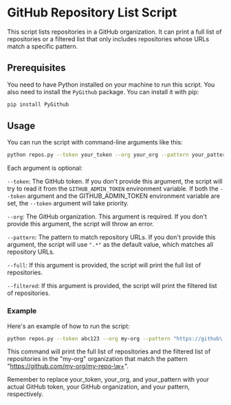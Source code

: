 # GitHub Repository List Script

This script lists repositories in a GitHub organization. It can print a full list of repositories or a filtered list that only includes repositories whose URLs match a specific pattern.

## Prerequisites

You need to have Python installed on your machine to run this script. You also need to install the `PyGithub` package. You can install it with pip:

```bash
pip install PyGithub
```

## Usage

You can run the script with command-line arguments like this:

```bash
python repos.py --token your_token --org your_org --pattern your_pattern --full --filtered
```


Each argument is optional:

`--token`: The GitHub token. If you don't provide this argument, the script will try to read it from the `GITHUB_ADMIN_TOKEN` environment variable. If both the `--token` argument and the GITHUB_ADMIN_TOKEN environment variable are set, the `--token` argument will take priority.

`--org`: The GitHub organization. This argument is required. If you don't provide this argument, the script will throw an error.

`--pattern`: The pattern to match repository URLs. If you don't provide this argument, the script will use `".*"` as the default value, which matches all repository URLs.

`--full`: If this argument is provided, the script will print the full list of repositories.

`--filtered`: If this argument is provided, the script will print the filtered list of repositories.

### Example

Here's an example of how to run the script:

```bash
python repos.py --token abc123 --org my-org --pattern "https://github\.com/my-org/my-repo-\w+" --full --filtered

```

This command will print the full list of repositories and the filtered list of repositories in the "my-org" organization that match the pattern "https://github.com/my-org/my-repo-\w+".


Remember to replace your_token, your_org, and your_pattern with your actual GitHub token, your GitHub organization, and your pattern, respectively.